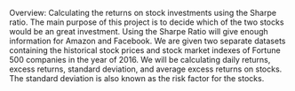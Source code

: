 Overview:
Calculating the returns on stock investments using the Sharpe ratio.
The main purpose of this project is to decide which of the two stocks would be an great investment. Using the Sharpe Ratio will give enough information for Amazon and Facebook. We are given two separate datasets containing the historical stock prices and stock market indexes of Fortune 500 companies in the year of 2016. We will be calculating daily returns, excess returns, standard deviation, and average excess returns on stocks. The standard deviation is also known as the risk factor for the stocks.
